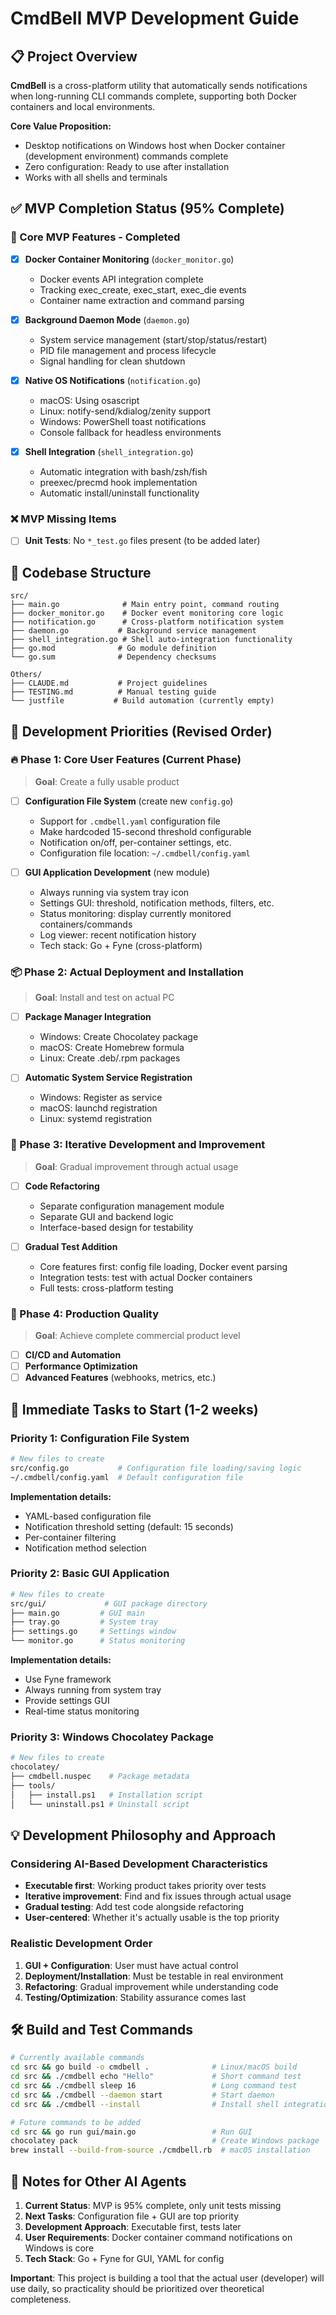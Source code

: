 # CmdBell MVP Development Guide

## 📋 Project Overview

**CmdBell** is a cross-platform utility that automatically sends notifications when long-running CLI commands complete, supporting both Docker containers and local environments.

**Core Value Proposition:**
- Desktop notifications on Windows host when Docker container (development environment) commands complete
- Zero configuration: Ready to use after installation
- Works with all shells and terminals

## ✅ MVP Completion Status (95% Complete)

### 🎯 Core MVP Features - Completed

- [x] **Docker Container Monitoring** (`docker_monitor.go`)
  - Docker events API integration complete
  - Tracking exec_create, exec_start, exec_die events
  - Container name extraction and command parsing

- [x] **Background Daemon Mode** (`daemon.go`)
  - System service management (start/stop/status/restart)
  - PID file management and process lifecycle
  - Signal handling for clean shutdown

- [x] **Native OS Notifications** (`notification.go`)
  - macOS: Using osascript
  - Linux: notify-send/kdialog/zenity support
  - Windows: PowerShell toast notifications
  - Console fallback for headless environments

- [x] **Shell Integration** (`shell_integration.go`)
  - Automatic integration with bash/zsh/fish
  - preexec/precmd hook implementation
  - Automatic install/uninstall functionality

### ❌ MVP Missing Items

- [ ] **Unit Tests**: No `*_test.go` files present (to be added later)

## 📂 Codebase Structure

```
src/
├── main.go              # Main entry point, command routing
├── docker_monitor.go    # Docker event monitoring core logic
├── notification.go      # Cross-platform notification system
├── daemon.go           # Background service management
├── shell_integration.go # Shell auto-integration functionality
├── go.mod              # Go module definition
└── go.sum              # Dependency checksums

Others/
├── CLAUDE.md           # Project guidelines
├── TESTING.md          # Manual testing guide
└── justfile           # Build automation (currently empty)
```

## 🎯 Development Priorities (Revised Order)

### 🔥 Phase 1: Core User Features (Current Phase)
> **Goal**: Create a fully usable product

- [ ] **Configuration File System** (create new `config.go`)
  - Support for `.cmdbell.yaml` configuration file
  - Make hardcoded 15-second threshold configurable
  - Notification on/off, per-container settings, etc.
  - Configuration file location: `~/.cmdbell/config.yaml`

- [ ] **GUI Application Development** (new module)
  - Always running via system tray icon
  - Settings GUI: threshold, notification methods, filters, etc.
  - Status monitoring: display currently monitored containers/commands
  - Log viewer: recent notification history
  - Tech stack: Go + Fyne (cross-platform)

### 📦 Phase 2: Actual Deployment and Installation
> **Goal**: Install and test on actual PC

- [ ] **Package Manager Integration**
  - Windows: Create Chocolatey package
  - macOS: Create Homebrew formula
  - Linux: Create .deb/.rpm packages

- [ ] **Automatic System Service Registration**
  - Windows: Register as service
  - macOS: launchd registration
  - Linux: systemd registration

### 🔄 Phase 3: Iterative Development and Improvement
> **Goal**: Gradual improvement through actual usage

- [ ] **Code Refactoring**
  - Separate configuration management module
  - Separate GUI and backend logic
  - Interface-based design for testability

- [ ] **Gradual Test Addition**
  - Core features first: config file loading, Docker event parsing
  - Integration tests: test with actual Docker containers
  - Full tests: cross-platform testing

### 🚀 Phase 4: Production Quality
> **Goal**: Achieve complete commercial product level

- [ ] **CI/CD and Automation**
- [ ] **Performance Optimization**
- [ ] **Advanced Features** (webhooks, metrics, etc.)

## 🎯 Immediate Tasks to Start (1-2 weeks)

### Priority 1: Configuration File System
```bash
# New files to create
src/config.go           # Configuration file loading/saving logic
~/.cmdbell/config.yaml  # Default configuration file
```

**Implementation details:**
- YAML-based configuration file
- Notification threshold setting (default: 15 seconds)
- Per-container filtering
- Notification method selection

### Priority 2: Basic GUI Application
```bash
# New files to create
src/gui/             # GUI package directory
├── main.go         # GUI main
├── tray.go         # System tray
├── settings.go     # Settings window
└── monitor.go      # Status monitoring
```

**Implementation details:**
- Use Fyne framework
- Always running from system tray
- Provide settings GUI
- Real-time status monitoring

### Priority 3: Windows Chocolatey Package
```bash
# New files to create
chocolatey/
├── cmdbell.nuspec    # Package metadata
├── tools/
│   ├── install.ps1   # Installation script
│   └── uninstall.ps1 # Uninstall script
```

## 💡 Development Philosophy and Approach

### Considering AI-Based Development Characteristics
- **Executable first**: Working product takes priority over tests
- **Iterative improvement**: Find and fix issues through actual usage
- **Gradual testing**: Add test code alongside refactoring
- **User-centered**: Whether it's actually usable is the top priority

### Realistic Development Order
1. **GUI + Configuration**: User must have actual control
2. **Deployment/Installation**: Must be testable in real environment
3. **Refactoring**: Gradual improvement while understanding code
4. **Testing/Optimization**: Stability assurance comes last

## 🛠️ Build and Test Commands

```bash
# Currently available commands
cd src && go build -o cmdbell .              # Linux/macOS build
cd src && ./cmdbell echo "Hello"             # Short command test
cd src && ./cmdbell sleep 16                 # Long command test
cd src && ./cmdbell --daemon start           # Start daemon
cd src && ./cmdbell --install                # Install shell integration

# Future commands to be added
cd src && go run gui/main.go                 # Run GUI
chocolatey pack                              # Create Windows package
brew install --build-from-source ./cmdbell.rb  # macOS installation
```

## 📝 Notes for Other AI Agents

1. **Current Status**: MVP is 95% complete, only unit tests missing
2. **Next Tasks**: Configuration file + GUI are top priority
3. **Development Approach**: Executable first, tests later
4. **User Requirements**: Docker container command notifications on Windows is core
5. **Tech Stack**: Go + Fyne for GUI, YAML for config

**Important**: This project is building a tool that the actual user (developer) will use daily, so practicality should be prioritized over theoretical completeness.